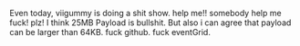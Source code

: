 Even today, viigummy is doing a shit show.
help me!!
somebody help me fuck! plz! I think 25MB Payload is bullshit. But also i can agree that payload can be larger than 64KB. fuck github. fuck eventGrid.
